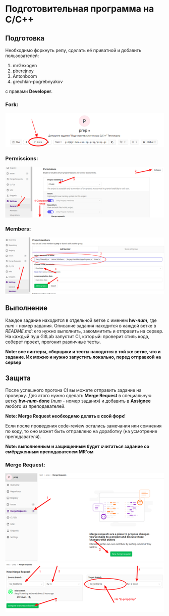 # Подготовительная программа на С/С++
## Подготовка
Необходимо форкнуть репу, сделать её приватной и добавить пользователей:
1. mrGexogen
2. pberejnoy
3. Antonboom
4. grechkin-pogrebnyakov

с правами **Developer**.

[fork]: images/fork.png "Fork"
[permissions]: images/permissions.png "Permissions"
[members]: images/members.png "Members"
[merge_request_1]: images/merge_request_1.png "Merge Request 1"
[merge_request_2]: images/merge_request_2.png "Merge Request 2"

### Fork:
![alt text][fork]
### Permissions:
![alt text][permissions]
### Members:
![alt text][members]

## Выполнение
Каждое задание находится в отдельной ветке с именем **hw-_num_**, где _num_ - номер задания.
Описание задания находится в каждой ветке в *README.md*: его нужно выполнить, закоммитить и отправить на сервер.
На каждый пуш GitLab запустит CI, который: проверит стиль кода, соберет проект, прогонит различные тесты.

**Note: все линтеры, сборщики и тесты находятся в той же ветке, что и задание. Их можно и нужно запустить локально,
 перед отправкой на сервер**

## Защита
После успешного прогона CI вы можете отправить задание на проверку.
Для этого нужно сделать **Merge Request** в специальную ветку **hw-_num_-done** (_num_ - номер задания) и добавить
 в **Assignee** любого из преподавателей.

**Note: Merge Request необходимо делать в свой форк!**

Если после проведения code-review остались замечания или сомнения по коду, то оно может быть отправлено на доработку
 (на усмотрение преподавателя).

**Note: выполненным и защищенным будет считаться задание со смёрдженным преподавателем MR'ом**

### Merge Request:
![alt text][merge_request_1]
![alt text][merge_request_2]